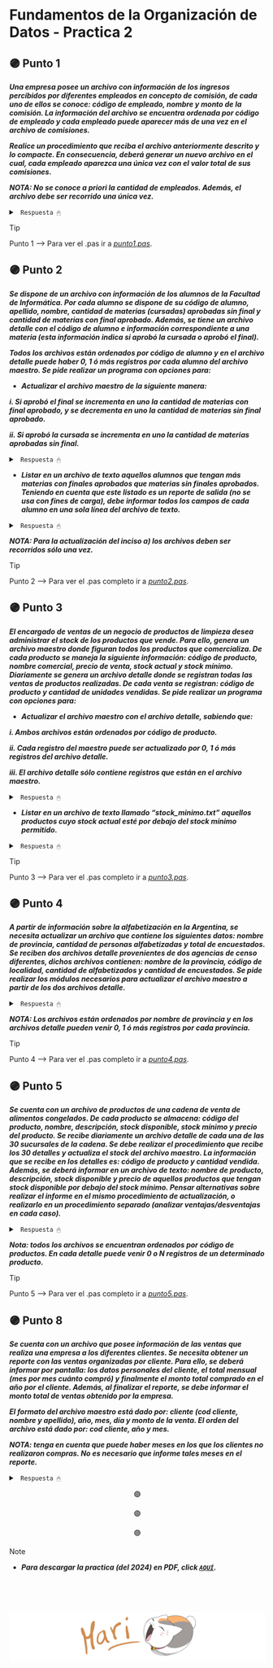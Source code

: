 # Fundamentos de la Organización de Datos - Practica 2

## 🟣 Punto 1

***Una empresa posee un archivo con información de los ingresos percibidos por diferentes empleados en concepto de comisión, de cada uno de ellos se conoce: código de empleado, nombre y monto de la comisión. La información del archivo se encuentra ordenada por código de empleado y cada empleado puede aparecer más de una vez en el archivo de comisiones.***

***Realice un procedimiento que reciba el archivo anteriormente descrito y lo compacte. En consecuencia, deberá generar un nuevo archivo en el cual, cada empleado aparezca una única vez con el valor total de sus comisiones.***

***NOTA: No se conoce a priori la cantidad de empleados. Además, el archivo debe ser recorrido una única vez.***

<details><summary> <code> Respuesta 🖱 </code></summary><br>

~~~
Program punto1;
type
    empR = record
        cod:integer;
        nombre:string[15];
        monto:real;
    end;

procedure Compactar(var comisiones, arc_comp:Text);
var
    eLei,eAcum:empR;
begin
    {asignar a variable y abrir archivo que voy a leer}
    Assign(comisiones,'comisiones.txt');
    Reset(comisiones);
    {asignar a variable y crear archivo donde voy a guardar}
    Assign(arc_comp,'compactado.txt');
    Rewrite(arc_comp);
    Read(comisiones,eLei.cod,eLei.nombre,eLei.monto);
    while (not Eof(comisiones)) do begin
      eAcum.cod := eLei.cod;
      eAcum.monto := 0;
      while (not Eof(comisiones))and(eLei.cod = eAcum.cod) do begin
        eAcum.monto+=eLei.monto;
        Read(comisiones,eLei.cod,eLei.nombre,eLei.monto);
      end;
      WriteLn(arc_comp,eAcum.cod,' ',eAcum.monto:0:2,' ',eAcum.nombre);
    end;
    {cerrar archivos}
    Close(arc_comp);
    Close(comisiones);
end;

{programa principal}
var
    comisiones:Text;
    arc_comp:Text;
begin
    Compactar(comisiones,arc_comp);
end.
~~~

</details>

>[!TIP]
>
> Punto 1 --> Para ver el .pas ir a [*punto1.pas*](/practica2/punto1.pas).

## 🟣 Punto 2

***Se dispone de un archivo con información de los alumnos de la Facultad de Informática. Por cada alumno se dispone de su código de alumno, apellido, nombre, cantidad de materias (cursadas) aprobadas sin final y cantidad de materias con final aprobado. Además, se tiene un archivo detalle con el código de alumno e información correspondiente a una materia (esta información indica si aprobó la cursada o aprobó el final).***

***Todos los archivos están ordenados por código de alumno y en el archivo detalle puede haber 0, 1 ó más registros por cada alumno del archivo maestro. Se pide realizar un programa con opciones para:***

* ***Actualizar el archivo maestro de la siguiente manera:***

***i. Si aprobó el final se incrementa en uno la cantidad de materias con final aprobado, y se decrementa en uno la cantidad de materias sin final aprobado.***

***ii. Si aprobó la cursada se incrementa en uno la cantidad de materias aprobadas sin final.***

<details><summary> <code> Respuesta 🖱 </code></summary><br>

~~~
procedure leer(var detalle:alumnos; var mat:materiaR);
begin
  if (not Eof(detalle)) then 
    read(detalle,mat)        
  else
    mat.cod := valorAlto;
end;

procedure actualizar(var maestro:alumnos;var detalle:materias);
var
    mat:materiaR;
    alu:alumnosR;
    canC,canF:integer;
begin
    Assign(maestro,'maestro');
    Assign(detalle,'detalle');
    Reset(maestro);
    Reset(detalle);
    Leer(detalle,mat); 
    while (mat.cod<>valorAlto) do begin
      Read(maestro,alu);
      cantC:=0;
      canF:=0;
      while (mat.cod<>alu.cod) do
        Read(maestro,alu); {el alumno en detalle puede estar 0 veces}
      while (mat.cod = alu.cod) do begin
        if(mat.cursadaOfinal='c')then
          canC+=1;
        if(mat.cursadaOfinal='f')then begin
          cantF+=1;
          canC-=1;
        end;
        Leer(detalle,mat);
      end;
      alu.cantMatCursadas+=canC;
      alu.cantMatFinalApr+=canF;
      seek (maestro,filePos (maestro)-1);
      write (maestro,alu);
    end;
    Close(maestro);
    Close(detalle);
end;
~~~

</details>

* ***Listar en un archivo de texto aquellos alumnos que tengan más materias con finales aprobados que materias sin finales aprobados. Teniendo en cuenta que este listado es un reporte de salida (no se usa con fines de carga), debe informar todos los campos de cada alumno en una sola línea del archivo de texto.***

<details><summary> <code> Respuesta 🖱 </code></summary><br>

~~~
procedure listarAlu(var maestro:alumnos; var txt:Text);
var
    alu:alumnosR;
begin
    Assign(txt,'alumnosmasfinales.txt');
    Reset(maestro);
    Rewrite(txt);
    while (not Eof(maestro)) do begin
      Read(maestro,alu);
      if(alu.cantMatFinalApr>alu.cantMatCursadas)then
        WriteLn(txt,alu.cod,alu.cantMatCursadas,alu.cantMatFinalApr,alu.apellido,alu.nombre);
    end;
    Close(maestro);
    Close(txt);
end;
~~~

</details>

***NOTA: Para la actualización del inciso a) los archivos deben ser recorridos sólo una vez.***

>[!TIP]
>
> Punto 2 --> Para ver el .pas completo ir a [*punto2.pas*](/practica2/punto2.pas).


## 🟣 Punto 3

***El encargado de ventas de un negocio de productos de limpieza desea administrar el stock de los productos que vende. Para ello, genera un archivo maestro donde figuran todos los productos que comercializa. De cada producto se maneja la siguiente información: código de producto, nombre comercial, precio de venta, stock actual y stock mínimo. Diariamente se genera un archivo detalle donde se registran todas las ventas de productos realizadas. De cada venta se registran: código de producto y cantidad de unidades vendidas. Se pide realizar un programa con opciones para:***

* ***Actualizar el archivo maestro con el archivo detalle, sabiendo que:***

***i. Ambos archivos están ordenados por código de producto.***

***ii. Cada registro del maestro puede ser actualizado por 0, 1 ó más registros del archivo detalle.***

***iii. El archivo detalle sólo contiene registros que están en el archivo maestro.***

<details><summary> <code> Respuesta 🖱 </code></summary><br>

~~~
procedure Leer(var detalle:ventas; var v:ventaR);
begin
    if(not Eof(detalle)) then
      read(detalle,v)
    else 
      v.cod := valorAlto;
end;

{punto a) --> Actualizar el archivo maestro con el archivo detalle}
procedure actualizar(var maestro:productos; var detalle:ventas);
var
    v:ventaR;
    p:productoR;
    aux:integer;
begin
    Assign(maestro,'archivomaestro');
    Assign(detalle,'archivodetalle');
    Reset(maestro);
    Reset(detalle);
    Leer(detalle,v);
    while (v.cod <> valorAlto) do begin
      Read(maestro,p);
      while (v.cod <> p.cod) do
        Read(maestro,p);
      aux:=0;
      while (v.cod = p.cod) do
        aux+=v.cant;
        Leer(detalle,v);
      p.stockAct-=aux;
      Seek(maestro,FilePos(maestro)-1);
      Write(maestro,p);
    end;
    Close(maestro);
    Close(detalle);
end;
~~~

</details>

* ***Listar en un archivo de texto llamado “stock_minimo.txt” aquellos productos cuyo stock actual esté por debajo del stock mínimo permitido.***

<details><summary> <code> Respuesta 🖱 </code></summary><br>

~~~
{punto b) --> Listar en txt los productos con stock actual por debajo del stock mínimo.}
procedure listarStock(var maestro:productos; var txt:Text);
var
    p:productoR;
begin
    Assign(txt,'stock_minimo.txt');
    Rewrite(txt);
    Reset(maestro);
    while (not Eof(maestro)) do begin
      Read(maestro,p);
      if(p.stockAct<p.stockMin)then
        WriteLn(txt,p.cod,p.precio,p.stockAct,p.stockMin,p.nombre);
    end;
    Close(txt);
    Close(maestro);
end;
~~~

</details>

>[!TIP]
>
> Punto 3 --> Para ver el .pas completo ir a [*punto3.pas*](/practica2/punto3.pas).

## 🟣 Punto 4

***A partir de información sobre la alfabetización en la Argentina, se necesita actualizar un archivo que contiene los siguientes datos: nombre de provincia, cantidad de personas alfabetizadas y total de encuestados. Se reciben dos archivos detalle provenientes de dos agencias de censo diferentes, dichos archivos contienen: nombre de la provincia, código de localidad, cantidad de alfabetizados y cantidad de encuestados. Se pide realizar los módulos necesarios para actualizar el archivo maestro a partir de los dos archivos detalle.***

<details><summary> <code> Respuesta 🖱 </code></summary><br>

~~~
Program punto4;
const
    valorAlto = 'ZZZZ';
type
    provinciaR = record
        nombre:string;
        cantALf:integer;
        cantEnc:integer;
    end;
    agenciaR = record
        nombreProv:string;
        codLoc:integer;
        cantAlf:integer;
        cantEnc:integer;
    end;
    provincia = file of provinciaR;
    agencia = file of agenciaR;

procedure Leer(var detalle:agencia;var a: agenciaR);
begin
    if(not Eof(detalle))then
      Read(detalle,a)
    else
      a.nombreProv:=valorAlto;
end;

procedure Minimo(var a1,a2,min:agenciaR; var detalle1,detalle2:agencia);
begin
    if(a1.nombreProv <= a2.nombreProv)then begin
      min := a1;
      Leer(detalle1,a1);
    end
    else begin
      min := a2;
      Leer(detalle2,a2);
    end;
end;

{actualizar archivo maestro desde los dos archivos detalle}
procedure ActualizarMaestro(var maestro:provincia;var detalle1,detalle2: agencia);
var
    min,a1,a2=agenciaR;
    p=provinciaR;
begin
    {asignar}
    Assign(maestro,'archivomaestro');
    Assign(detalle1,'archivodet1');
    Assign(detalle2,'archivodet2');
    {abrir archivos}
    Reset(maestro);
    Reset(detalle1);
    Reset(detalle2);
    {leer de cada archivo detalle para luego buscar el minimo entre ambos}
    Leer(detalle1,a1);
    Leer(detalle2,a2);
    Minimo(a1,a2,min,detalle1,detalle2);
    while (min.nombre <> valorAlto) do begin
        Read(maestro,p);
        while (p.nombre <> min.nombre) do {esto es porque el registro puede estar 0 veces}
          Read(maestro,p);
        while (p.nombre = min.nombre) do begin {esto es porque puede estar más de una vez}
          p.cantALf += min.cantALf;
          p.cantEnc += min.cantEnc;
          Minimo(a1,a2,min);
        end;
        Seek(maestro,FilePos(maestro)-1);
        Write(maestro,p);
    end;
    {cerrar archivos}
    Close(maestro);
    Close(detalle1);
    Close(detalle2);
end;

{programa principal}
var
    maestro:provincia;
    detalle1,detalle2:agencia;
begin
    ActualizarMaestro(maestro,detalle1,detalle2);
end.
~~~

</details>

***NOTA: Los archivos están ordenados por nombre de provincia y en los archivos detalle pueden venir 0, 1 ó más registros por cada provincia.***

>[!TIP]
>
> Punto 4 --> Para ver el .pas completo ir a [*punto4.pas*](/practica2/punto4.pas).

## 🟣 Punto 5

***Se cuenta con un archivo de productos de una cadena de venta de alimentos congelados. De cada producto se almacena: código del producto, nombre, descripción, stock disponible, stock mínimo y precio del producto. Se recibe diariamente un archivo detalle de cada una de las 30 sucursales de la cadena. Se debe realizar el procedimiento que recibe los 30 detalles y actualiza el stock del archivo maestro. La información que se recibe en los detalles es: código de producto y cantidad vendida. Además, se deberá informar en un archivo de texto: nombre de producto, descripción, stock disponible y precio de aquellos productos que tengan stock disponible por debajo del stock mínimo. Pensar alternativas sobre realizar el informe en el mismo procedimiento de actualización, o realizarlo en un procedimiento separado (analizar ventajas/desventajas en cada caso).***

<details><summary> <code> Respuesta 🖱 </code></summary><br>

~~~
Program punto5;
const
    valorAlto = 9999;
    N = 30;
type
    productoR = record
        cod:Integer;
        nombre:String[20];
        desc:String[40];
        stockDisp:integer;
        stockMin:integer;
        precio:real;
    end;
    prod_sucR = record
        cod:Integer;
        cantVend:Integer;
    end;
    maestro = file of productoR;
    detalle = file of prod_sucR;
    vecDet = array [1..N] of detalle;
    vecProd = array [1..N] of prod_sucR;
    
procedure leer(var d: detalle; var p:prod_sucR);
begin
  if(not eof(d)) then
    read(d,p)
  else 
    p.cod:=valorAlto;
end;

procedure minimo(var d:vecDet; var p:vecProd; var min:prod_sucR);
var
    i,minInd:integer;
begin
    min.cod:=valorAlto;
    for i := 1 to N do
      if (d[i].cod <= min.cod) then begin
        min := d[i];
        minInd := i;
      end;
    read(d[minInd],p[minInd]);
end;

procedure actualizar(var m:maestro; var d:vecDet);
var
    min:prod_sucR;
    i:integer;
    v:vecProd;
    prod:productoR;
begin
    {asignar, abrir y leer}
    Assign(m,'maestro');
    Reset(m);
    for i := 1 to N do begin
      Assign(d[i],'detalle',i);
      Reset(d[i]);
      leer(d[i],v[i]);
    end;
    minimo(d,v,min);
    {codigo}
    while(min.cod<>valorAlto)do begin
      read(m,prod);
      while(prod.cod<>min.cod)do {pueden haber 0 registros para este codigo}
        read(m,prod);
      while(prod.cod=min.cod)do begin
        prod.stockDisp-=min.cantVend;
        minimo(d,v,min);
      end;
      Seek(m,FilePos(m)-1);
      Write(m,prod);
    end;
    {cerrar}
    for i := N downTo 1 do
      Close(d[i]);
    Close(m); 
end;

procedure informarStock(var m:maestro; var txt:Text);
var
    p:productoR;
begin
    Assign(txt,'archivo.txt');
    Rewrite(txt);
    Reset(m);
    while (not Eof(m)) do begin
      read(m,p);
      if(p.stockDisp<p.stockMin)then
        WriteLn(txt,'Nombre: ',p.nombre,', Descripcion: ',p.desc,', Stock Disponible: ',p.stockDisp,', Precio: ',p.precio);
    end;
    Close(m);
    Close(txt);
end;

{programa principal}
var
    m:maestro;
    d:vecDet;
    txt:Text;
begin
    actualizar(m,d);
    informarStock(m,txt);
end.
~~~

</details>

***Nota: todos los archivos se encuentran ordenados por código de productos. En cada detalle puede venir 0 o N registros de un determinado producto.***

>[!TIP]
>
> Punto 5 --> Para ver el .pas completo ir a [*punto5.pas*](/practica2/punto5.pas).

## 🟣 Punto 8

***Se cuenta con un archivo que posee información de las ventas que realiza una empresa a los diferentes clientes. Se necesita obtener un reporte con las ventas organizadas por cliente. Para ello, se deberá informar por pantalla: los datos personales del cliente, el total mensual (mes por mes cuánto compró) y finalmente el monto total comprado en el año por el cliente. Además, al finalizar el reporte, se debe informar el monto total de ventas obtenido por la empresa.***

***El formato del archivo maestro está dado por: cliente (cod cliente, nombre y apellido), año, mes, día y monto de la venta. El orden del archivo está dado por: cod cliente, año y mes.***

***NOTA: tenga en cuenta que puede haber meses en los que los clientes no realizaron compras. No es necesario que informe tales meses en el reporte.***

<details><summary> <code> Respuesta 🖱 </code></summary><br>

~~~

~~~

</details>

<p align=center>🟣</p>
<p align=center>🟣</p>
<p align=center>🟣</p>


>[!NOTE]
>
> * ***Para descargar la practica (del 2024) en PDF, click [<code>AQUÍ</code>](https://drive.google.com/file/d/1eauEqRcOL4IuguWcrluV2LTto_VK3y78/view?usp=sharing).***

<br>
<br>
<br>

<p><img align="center" src="https://github.com/Marimari2342/Marimari2342/blob/main/firmagith.png" alt="marigit"/></p>
